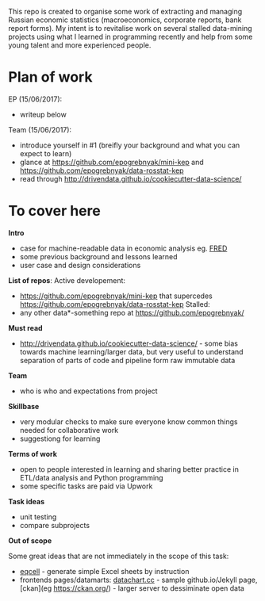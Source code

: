 This repo is created to organise some work of extracting and managing Russian economic statistics (macroeconomics, corporate reports, bank report forms). My intent is to revitalise work on several stalled data-mining projects using what I learned in programming recently and help from some young talent and more experienced people. 

Plan of work
============

EP (15/06/2017): 
- writeup below

Team (15/06/2017):
- introduce yourself in #1 (breifly your background and what you can expect to learn)
- glance at <https://github.com/epogrebnyak/mini-kep> and <https://github.com/epogrebnyak/data-rosstat-kep> 
- read through <http://drivendata.github.io/cookiecutter-data-science/> 

To cover here
=============

**Intro**
- case for machine-readable data in economic analysis eg. [FRED](https://fred.stlouisfed.org/series/CPIAUCSL)
- some previous background and lessons learned
- user case and design considerations  

**List of repos**:
Active developement:
- <https://github.com/epogrebnyak/mini-kep> that supercedes <https://github.com/epogrebnyak/data-rosstat-kep>
Stalled:
- any other data\*-something repo at <https://github.com/epogrebnyak/>

**Must read**
- <http://drivendata.github.io/cookiecutter-data-science/> - some bias towards machine learning/larger data, but very useful 
to understand separation of parts of code and pipeline form raw immutable data

**Team**
- who is who and expectations from project

**Skillbase**
- very modular checks to make sure everyone know common things needed for collaborative work 
- suggestiong for learning

**Terms of work**
- open to people interested in learning and sharing better practice in ETL/data analysis and Python programming
- some specific tasks are paid via Upwork

**Task ideas**
- unit testing
- compare subprojects


**Out of scope**

Some great ideas that are not immediately in the scope of this task:
- [eqcell](https://github.com/epogrebnyak/make-xls-eqcell) - generate simple Excel sheets by instruction
- frontends pages/datamarts: [datachart.cc](http://datachart.cc) - sample github.io/Jekyll page,  [ckan](eg https://ckan.org/) - larger server to dessiminate open data
